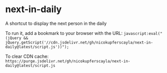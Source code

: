 # next-in-daily
A shortcut to display the next person in the daily

To run it, add a bookmark to your browser with the URL: `javascript:eval("(jQuery && jQuery.getScript('//cdn.jsdelivr.net/gh/nicokupferscayla/next-in-daily@latest/script.js'))");`

To clear CDN cache:
`https://purge.jsdelivr.net/gh/nicokupferscayla/next-in-daily@latest/script.js`
